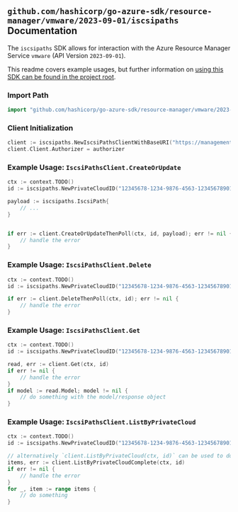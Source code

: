
## `github.com/hashicorp/go-azure-sdk/resource-manager/vmware/2023-09-01/iscsipaths` Documentation

The `iscsipaths` SDK allows for interaction with the Azure Resource Manager Service `vmware` (API Version `2023-09-01`).

This readme covers example usages, but further information on [using this SDK can be found in the project root](https://github.com/hashicorp/go-azure-sdk/tree/main/docs).

### Import Path

```go
import "github.com/hashicorp/go-azure-sdk/resource-manager/vmware/2023-09-01/iscsipaths"
```


### Client Initialization

```go
client := iscsipaths.NewIscsiPathsClientWithBaseURI("https://management.azure.com")
client.Client.Authorizer = authorizer
```


### Example Usage: `IscsiPathsClient.CreateOrUpdate`

```go
ctx := context.TODO()
id := iscsipaths.NewPrivateCloudID("12345678-1234-9876-4563-123456789012", "example-resource-group", "privateCloudValue")

payload := iscsipaths.IscsiPath{
	// ...
}


if err := client.CreateOrUpdateThenPoll(ctx, id, payload); err != nil {
	// handle the error
}
```


### Example Usage: `IscsiPathsClient.Delete`

```go
ctx := context.TODO()
id := iscsipaths.NewPrivateCloudID("12345678-1234-9876-4563-123456789012", "example-resource-group", "privateCloudValue")

if err := client.DeleteThenPoll(ctx, id); err != nil {
	// handle the error
}
```


### Example Usage: `IscsiPathsClient.Get`

```go
ctx := context.TODO()
id := iscsipaths.NewPrivateCloudID("12345678-1234-9876-4563-123456789012", "example-resource-group", "privateCloudValue")

read, err := client.Get(ctx, id)
if err != nil {
	// handle the error
}
if model := read.Model; model != nil {
	// do something with the model/response object
}
```


### Example Usage: `IscsiPathsClient.ListByPrivateCloud`

```go
ctx := context.TODO()
id := iscsipaths.NewPrivateCloudID("12345678-1234-9876-4563-123456789012", "example-resource-group", "privateCloudValue")

// alternatively `client.ListByPrivateCloud(ctx, id)` can be used to do batched pagination
items, err := client.ListByPrivateCloudComplete(ctx, id)
if err != nil {
	// handle the error
}
for _, item := range items {
	// do something
}
```
